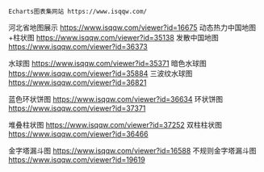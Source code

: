 ```ad-note
Echarts图表集网站 https://www.isqqw.com/
```


河北省地图展示 https://www.isqqw.com/viewer?id=16675
动态热力中国地图+柱状图 https://www.isqqw.com/viewer?id=35138
发散中国地图 https://www.isqqw.com/viewer?id=36373


水球图 https://www.isqqw.com/viewer?id=35371
暗色水球图 https://www.isqqw.com/viewer?id=35884
三波纹水球图 https://www.isqqw.com/viewer?id=36821


蓝色环状饼图 https://www.isqqw.com/viewer?id=36634
环状饼图 https://www.isqqw.com/viewer?id=37371


堆叠柱状图 https://www.isqqw.com/viewer?id=37252
双柱柱状图 https://www.isqqw.com/viewer?id=36466


金字塔漏斗图 https://www.isqqw.com/viewer?id=16588
不规则金字塔漏斗图 https://www.isqqw.com/viewer?id=19619




